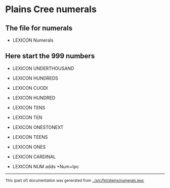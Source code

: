 
# Plains Cree numerals                           

## The file for numerals

* LEXICON Numerals 





## Here start the 999 numbers

* LEXICON UNDERTHOUSAND 

* LEXICON HUNDREDS 

* LEXICON CUODI 

* LEXICON HUNDRED 



* LEXICON TENS 

* LEXICON TEN 




* LEXICON ONESTONEXT 



* LEXICON TEENS 

* LEXICON ONES 

* LEXICON CARDINAL 

* LEXICON NUM  adds +Num+Ipc
* * *
<small>This (part of) documentation was generated from [../src/fst/stems/numerals.lexc](http://github.com/giellalt/lang-crk/blob/main/../src/fst/stems/numerals.lexc)</small>